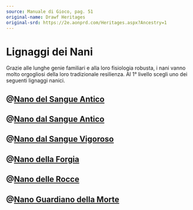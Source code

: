 ```yaml
---
source: Manuale di Gioco, pag. 51
original-name: Drawf Heritages
original-srd: https://2e.aonprd.com/Heritages.aspx?Ancestry=1
---
```


# Lignaggi dei Nani

Grazie alle lunghe genie familiari e alla loro fisiologia robusta, i nani vanno
molto orgogliosi della loro tradizionale resilienza. Al 1° livello scegli uno
dei seguenti lignaggi nanici.

## @[Nano del Sangue Antico](/stirpi/nano/lignaggi/del-sangue-antico)

## @[Nano dal Sangue Antico](dal-sangue-antico)

## @[Nano dal Sangue Vigoroso](dal-sangue-vigoroso)

## @[Nano della Forgia](della-forgia)

## @[Nano delle Rocce](delle-rocce)

## @[Nano Guardiano della Morte](guardiano-della-morte)
